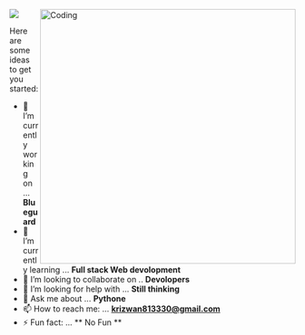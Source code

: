 

![](https://i.imgur.com/MHDBwaV.gif)
<img align="right" alt="Coding" width="450" src="https://camo.githubusercontent.com/cae12fddd9d6982901d82580bdf321d81fb299141098ca1c2d4891870827bf17/68747470733a2f2f6d69726f2e6d656469756d2e636f6d2f6d61782f313336302f302a37513379765349765f7430696f4a2d5a2e676966" >


  
  Here are some ideas to get you started:

- 🔭 I’m currently working on ...   **Blueguard**
- 🌱 I’m currently learning ...  **Full stack Web devolopment**
- 👯 I’m looking to collaborate on ..  **Devolopers**
- 🤔 I’m looking for help with ...  **Still thinking**
- 💬 Ask me about ...  **Pythone**
- 📫 How to reach me: ...  **krizwan813330@gmail.com**
- ⚡ Fun fact: ...  ** No Fun **

